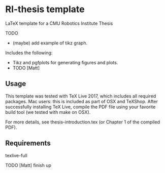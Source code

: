 RI-thesis template
==================
LaTeX template for a CMU Robotics Institute Thesis

TODO
 - (maybe) add example of tikz graph.

Includes the following:
 - Tikz and pgfplots for generating figures and plots.
 - TODO [Matt]

Usage
-----

This template was tested with TeX Live 2017, which includes all required packages. Mac users: this is included as part of OSX and TeXShop. After successfully installing TeX Live, compile the PDF file using your favorite build tool (we tested with make on OSX).

For more details, see thesis-introduction.tex (or Chapter 1 of the compiled PDF).

Requirements
------------
texlive-full

TODO [Matt] finish up
